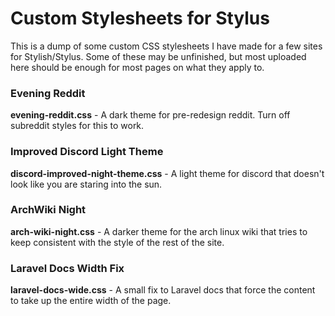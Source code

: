 # Custom Stylesheets for Stylus

This is a dump of some custom CSS stylesheets I have made for a few sites for Stylish/Stylus. Some of these may be unfinished, but most uploaded here should be enough for most pages on what they apply to. 

### Evening Reddit

**evening-reddit.css** - A dark theme for pre-redesign reddit. Turn off subreddit styles for this to work.

### Improved Discord Light Theme

**discord-improved-night-theme.css** - A light theme for discord that doesn't look like you are staring into the sun.

### ArchWiki Night

**arch-wiki-night.css** - A darker theme for the arch linux wiki that tries to keep consistent with the style of the rest of the site.

### Laravel Docs Width Fix

**laravel-docs-wide.css** - A small fix to Laravel docs that force the content to take up the entire width of the page.
